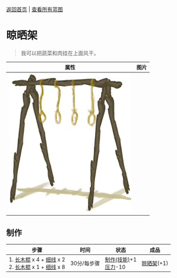 [返回首页](index.md)   |  [查看所有蓝图](blueprint.md)
# 晾晒架  
> 我可以把蔬菜和肉挂在上面风干。  
  
  属性  |   图片   
 ----  |  ----:   
   |  ![](Sprite/DryingRack.png)   
  
## 制作  
步骤  |  时间  |  状态  |  成品  
----  |  ----  |  ----  |  ----  
1. [长木棍](StickLong.md) x 4 + [细线](CordFiber.md) x 2<br>2. [长木棍](StickLong.md) x 1 + [细线](CordFiber.md) x 8  |  30分/每步骤  |  [制作(技能)](Skill_Crafting.md)+1<br>[压力](Stress.md)-10  |  [晾晒架](DryingRack.md)(+1)  
